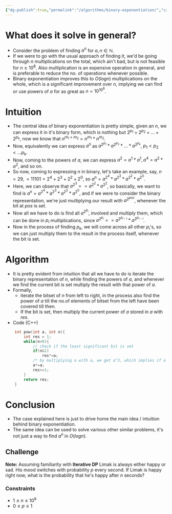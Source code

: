 ```yaml
---
{"dg-publish":true,"permalink":"/algorithms/binary-exponentiation/","created":"2023-10-25T02:28:07.135+05:30","updated":"2023-10-25T12:26:25.971+05:30"}
---
```


# What does it solve in general?
* Consider the problem of finding $a^n$ for $a, n {\in} \mathbb{N}$.
* If we were to go with the usual approach of finding it, we'd be going through $n$ multiplications on the total, which ain't bad, but is not feasible for $n {\ge} 10^8$. Also multiplication is an expensive operation in general, and is preferable to reduce the no. of operations whenever possible.
* Binary exponentiation improves this to $O(logn)$ multiplications on the whole, which is a significant improvement over $n$, implying we can find or use powers of $a$ for as great as $n = 10^{10^8}$.

# Intuition
* The central idea of binary exponentiation is pretty simple, given an $n$, we can express it in it's binary form, which is nothing but $2^{p_1}+2^{p_2}+...+2^{p_k}$, now we know that $n^{m_1+m_2} = n^{m_1}*n^{m_2}$.
* Now, equivalently we can express $a^n$ as $a^{2^{p_1}}*a^{2^{p_2}}*...*a^{2^{p_k}}$, ${p_1}<{p_2}<...{p_k}$.
* Now, coming to the powers of $a$, we can express $a^2=a^1*a^1, a^4 = a^2*a^2$, and so on. 
* So now, coming to expressing $n$ in binary, let's take an example, say, $n=29, = 11101 = 2^4+2^3+2^2+2^0$, so $a^n = a^{2^4}*a^{2^3}*a^{2^2}*a^{2^0}$.
* Here, we can observe that $a^{2^3} == a^{2^2}*a^{2^2}$, so basically, we want to find is $a^n = a^{2^4}*a^{2^3}*a^{2^2}*a^{2^0}$, and if we were to consider the binary representation, we're just multiplying our result with $a^{2^{pos}}$, whenever the bit at $pos$ is set.
* Now all we have to do is find all  $a^{2^{p_i}}$, involved and multiply them, which can be done in $p_i$ multiplications, since $a^{2^{p_i}} == a^{2^{p_{i-1}}}*a^{2^{p_{i-1}}}$.
* Now in the process of finding $p_k$, we will come across all other $p_i$'s, so we can just multiply them to the result in the process itself, whenever the bit is set.

# Algorithm
* It is pretty evident from intuition that all we have to do is iterate the binary representation of $n$, while finding the powers of $a$, and whenever we find the current bit is set multiply the result with that power of $a$.
* Formally, 
	* iterate the bitset of $n$ from left to right, in the process also find the power of $a$ till the no.of elements of bitset from the left have been covered till then.
	* If the bit is set, then multiply the current power of $a$ stored in $a$ with $res$.
* Code (C++)
```cpp
	int pow(int a, int n){
		int res = 1;
		while(n>0){
			// check if the least significant bit is set
			if(n&1)
				res*=a;
			/* by multiplying a with a, we get a^2, which implies if a currently stores a^p, then in the next iteration it has a^p+1, which is in line with out algo, since we are checking for set bits from the least significant(p0) to the most significant(pk)*/
			a*=a;
			res>=1;
		}
		return res;
	}
```

# Conclusion
* The case explained here is just to drive home the main idea / intuition behind binary exponentiation.
* The same idea can be used to solve various other similar problems, it's not just a way to find $a^n$ in $O(logn)$.
## Challenge
**Note:** Assuming familiarity with **Iterative DP**
Limak is always either happy or sad. His mood switches with probability $p$ every second. If Limak is happy right now, what is the probability that he's happy after $n$ seconds?
### Constraints
* $1{\le}n {\le} 10^{9}$
* $0{\le}p{\le}1$
